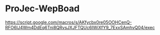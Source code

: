 # ProJec-WepBoad
https://script.google.com/macros/s/AKfycbx0re05OOHCenQ-RFO6lJ4Wm4DdEq6Tni8QRvsJXJFTQUc6IWiXfY9_7ExxSAmhvQ04/exec
